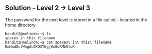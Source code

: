 ## Solution - Level 2 -> Level 3
The password for the next level is stored in a file called - located in the home directory

```
bandit2@melinda:~$ ls
spaces in this filename
bandit2@melinda:~$ cat spaces\ in\ this\ filename
UmHadQclWmgdLOKQ3YNgjWxGoRMb5luK
```
